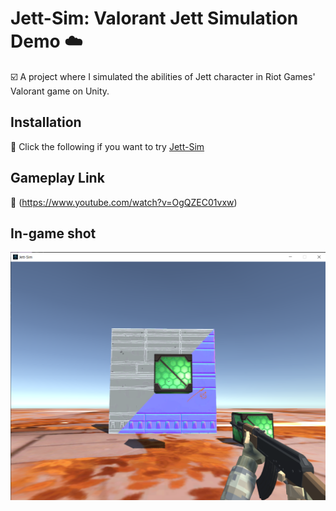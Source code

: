 # Jett-Sim: Valorant Jett Simulation Demo ☁️ 

☑️ A project where I simulated the abilities of Jett character in Riot Games' Valorant game on Unity.

## Installation

💽 Click the following if you want to try [Jett-Sim](https://ercealtun.itch.io/jett-sim)

## Gameplay Link 

🔗 (https://www.youtube.com/watch?v=OgQZEC01vxw)

## In-game shot

<img src="/JettDemo/Assets/Images/screenshot.png">
